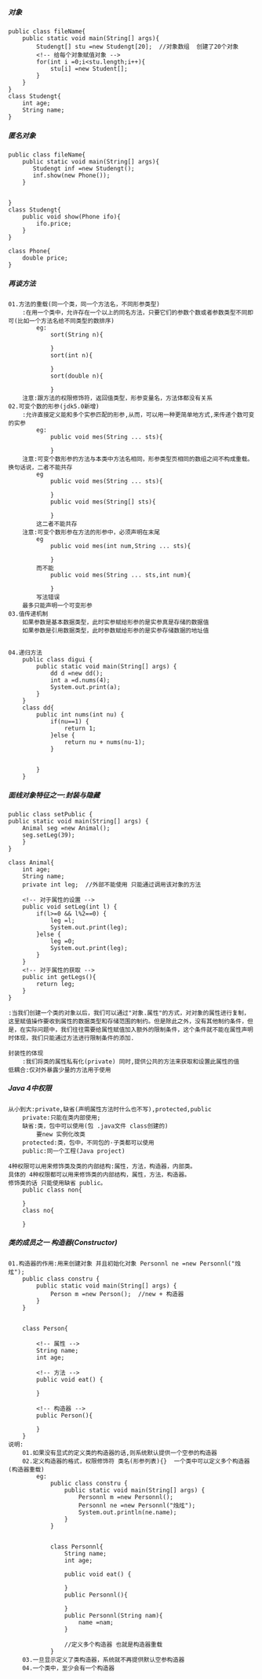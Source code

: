 ##### 对象
    public class fileName{
        public static void main(String[] args){
            Studengt[] stu =new Studengt[20];  //对象数组  创建了20个对象
            <!-- 给每个对象赋值对象 -->
            for(int i =0;i<stu.length;i++){
                stu[i] =new Student[];
            }
        }
    }
    class Studengt{
        int age;
        String name;
    }

##### 匿名对象
    public class fileName{
        public static void main(String[] args){
           Studengt inf =new Studengt();
           inf.show(new Phone());
        }

        
    }
    class Studengt{
        public void show(Phone ifo){
            ifo.price;
        }
    }

    class Phone{
        double price;
    }

##### 再谈方法
    01.方法的重载(同一个类，同一个方法名，不同形参类型)
        :在用一个类中，允许存在一个以上的同名方法，只要它们的参数个数或者参数类型不同即可(比如一个方法名给不同类型的数排序)
            eg:
                sort(String n){

                }
                sort(int n){
                    
                }
                sort(double n){
                    
                }
        注意:跟方法的权限修饰符，返回值类型，形参变量名，方法体都没有关系
    02.可变个数的形参(jdk5.0新增)
        :允许直接定义能和多个实参匹配的形参,从而，可以用一种更简单地方式,来传递个数可变的实参
            eg:
                public void mes(String ... sts){

                }
        注意:可变个数形参的方法与本类中方法名相同，形参类型页相同的数组之间不构成重载。换句话说，二者不能共存
            eg
                public void mes(String ... sts){

                }
                public void mes(String[] sts){

                }
            这二者不能共存
        注意:可变个数形参在方法的形参中，必须声明在末尾
            eg
                public void mes(int num,String ... sts){

                }
            而不能
                public void mes(String ... sts,int num){

                }
            写法错误
        最多只能声明一个可变形参
    03.值传递机制
        如果参数是基本数据类型，此时实参赋给形参的是实参真是存储的数据值
        如果参数是引用数据类型，此时参数赋给形参的是实参存储数据的地址值


    04.递归方法
        public class digui {
            public static void main(String[] args) {
                dd d =new dd();
                int a =d.nums(4);
                System.out.print(a);
            }
        }
        class dd{
            public int nums(int nu) {
                if(nu==1) {
                    return 1;
                }else {
                    return nu + nums(nu-1);
                }
                
                
            }
        }



##### 面线对象特征之一:封装与隐藏
    public class setPublic {
	public static void main(String[] args) {
		Animal seg =new Animal();
		seg.setLeg(39);
        }
    }

    class Animal{
        int age;
        String name;
        private int leg;  //外部不能使用 只能通过调用该对象的方法
        
        <!-- 对于属性的设置 -->
        public void setLeg(int l) {
            if(l>=0 && l%2==0) {
                leg =l;
                System.out.print(leg);
            }else {
                leg =0;
                System.out.print(leg);
            }
        }
        <!-- 对于属性的获取 -->
        public int getLegs(){
            return leg;
        }
    }

    :当我们创建一个类的对象以后，我们可以通过"对象.属性"的方式，对对象的属性进行复制，这里赋值操作要收到属性的数据类型和存储范围的制约。但是除此之外，没有其他制约条件，但是，在实际问题中，我们往往需要给属性赋值加入额外的限制条件，这个条件就不能在属性声明时体现，我们只能通过方法进行限制条件的添加.

    封装性的体现
        :我们将类的属性私有化(private) 同时,提供公共的方法来获取和设置此属性的值
    低耦合:仅对外暴露少量的方法用于使用

##### Java 4中权限
    从小到大:private,缺省(声明属性方法时什么也不写),protected,public
        private:只能在类内部使用;
        缺省:类，包中可以使用(包 .java文件 class创建的)
            要new 实例化改类
        protected:类，包中，不同包的·子类都可以使用
        public:同一个工程(Java project)

    4种权限可以用来修饰类及类的内部结构:属性，方法，构造器，内部类。
    具体的 4种权限都可以用来修饰类的内部结构，属性，方法，构造器。
    修饰类的话 只能使用缺省 public。
        public class non{

        }
        class no{
            
        }

##### 类的成员之一 构造器(Constructor)

    01.构造器的作用:用来创建对象 并且初始化对象 Personnl ne =new Personnl("烛炫");
        public class constru {
            public static void main(String[] args) {
                Person m =new Person();  //new + 构造器
            }
        }


        class Person{

            <!-- 属性 -->
            String name;
            int age;
            
            <!-- 方法 -->
            public void eat() {
                
            }

            <!-- 构造器 -->
            public Person(){

            }
        }
    说明:
        01.如果没有显式的定义类的构造器的话,则系统默认提供一个空参的构造器
        02.定义构造器的格式，权限修饰符 类名(形参列表){}  一个类中可以定义多个构造器(构造器重载)
            eg:
                public class constru {
                    public static void main(String[] args) {
                        Personnl m =new Personnl();
                        Personnl ne =new Personnl("烛炫");
                        System.out.println(ne.name);
                    }
                }


                class Personnl{
                    String name;
                    int age;
                    
                    public void eat() {
                        
                    }
                    public Personnl(){
                        
                    }
                    public Personnl(String nam){
                        name =nam;
                    }

                    //定义多个构造器 也就是构造器重载
                }
        03.一旦显示定义了类构造器，系统就不再提供默认空参构造器
        04.一个类中，至少会有一个构造器




    
